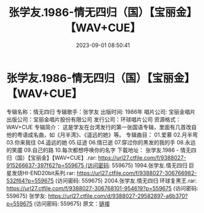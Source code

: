 ﻿---
title: 张学友.1986-情无四归（国）【宝丽金】【WAV+CUE】
date: 2023-09-01 08:50:41
categories: WAV车载音乐、镜像
tags: 华语中文
---
# 张学友.1986-情无四归（国）【宝丽金】【WAV+CUE】

专辑名称：情无四归
专辑歌手：张学友
出版时间: 1986年
唱片公司: 宝丽金唱片
出版公司：宝丽金唱片股份有限公司
发行公司：环球唱片公司
资源格式：WAV+CUE
专辑简介：
这是学友在台湾发行的第一张国语专辑，里面有几首改自
他的粤语成名曲，如《月半湾》、《遥远的她》等。
专辑曲目：
01.爱慕
02.月半弯
03.你来我往
04.遥远的她
05.征途
06.情已逝
07.穿过你的黑发的我的手
08.永远的笑靥
09.自己的路
10.每次都想呼唤你的名字
下载地址：
张学友.1986 - 情无四归（国）【宝丽金】【WAV+CUE】.rar: https://url27.ctfile.com/f/9388027-915266637-397f62?p=559675 (访问密码:
559675)
1994.张学友.情无四归 巨星发烧HI-END20bit系列.rar: https://url27.ctfile.com/f/9388027-306766982-532f64?p=559675
(访问密码: 559675)
2004.张学友.情无四归 环球复黑王.rar: https://url27.ctfile.com/f/9388027-306768101-954619?p=559675
(访问密码: 559675)
张学友: https://url27.ctfile.com/d/9388027-29582897-a6b370?p=559675
(访问密码: 559675)
原文：[链接](https://blog.sina.com.cn/s/blog_1647c7e76010313ak.html)